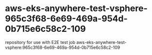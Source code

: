 # aws-eks-anywhere-test-vsphere-965c3f68-6e69-469a-954d-0b715e6c58c2-109
repository for use with E2E test job aws-eks-anywhere-test-vsphere:965c3f68-6e69-469a-954d-0b715e6c58c2-109
